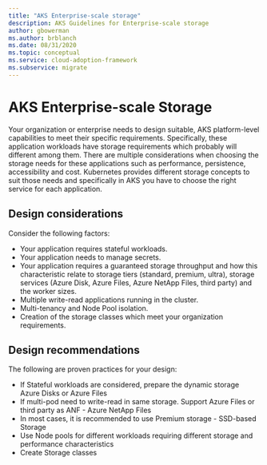 ```yaml
---
title: "AKS Enterprise-scale storage"
description: AKS Guidelines for Enterprise-scale storage
author: gbowerman
ms.author: brblanch
ms.date: 08/31/2020
ms.topic: conceptual
ms.service: cloud-adoption-framework
ms.subservice: migrate
---
```


# AKS Enterprise-scale Storage

Your organization or enterprise needs to design suitable, AKS platform-level capabilities to meet their specific requirements. Specifically, these application workloads have storage requirements which probably will different among them. There are multiple considerations when choosing the storage needs for these applications such as performance, persistence, accessibility and cost. Kubernetes provides different storage concepts to suit those needs and specifically in AKS you have to choose the right service for each application.

## Design considerations

Consider the following factors:

- Your application requires stateful workloads.
- Your application needs to manage secrets.
- Your application requires a guaranteed storage throughput and how this characteristic relate to storage tiers (standard, premium, ultra), storage services (Azure Disk, Azure Files, Azure NetApp Files, third party)  and the worker sizes.
- Multiple write-read applications running in the cluster.
- Multi-tenancy and Node Pool isolation.
- Creation of the storage classes which meet your organization requirements.

## Design recommendations

The following are proven practices for your design:

- If Stateful workloads are considered, prepare the dynamic storage Azure Disks or Azure Files
- If multi-pod need to write-read in same storage. Support Azure Files or third party as ANF - Azure NetApp Files
- In most cases, it is recommended to use Premium storage - SSD-based Storage
- Use Node pools for different workloads requiring different storage and performance characteristics
- Create Storage classes
